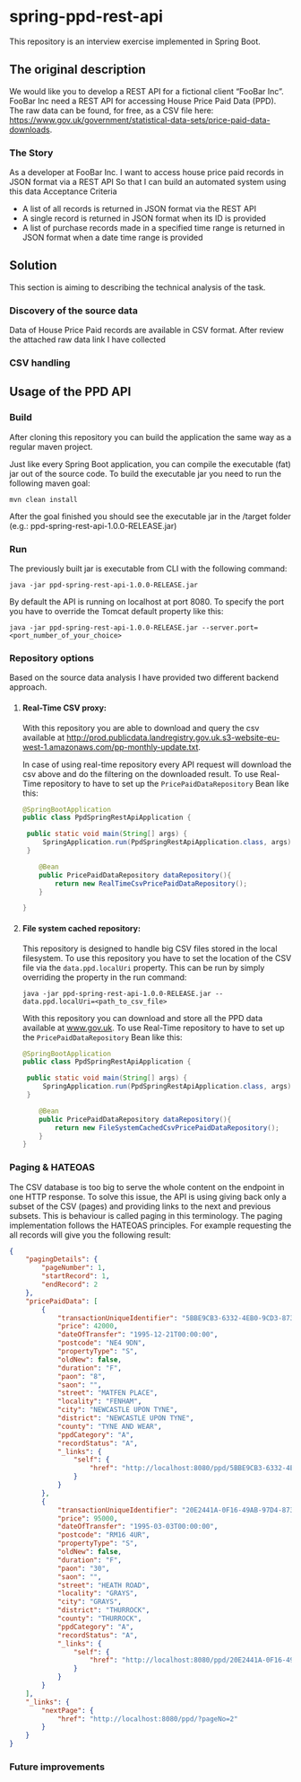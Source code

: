 # spring-ppd-rest-api
This repository is an interview exercise implemented in Spring Boot.

## The original description

We would like you to develop a REST API for a fictional client “FooBar Inc”. FooBar Inc need a
REST API for accessing House Price Paid Data (PPD).
The raw data can be found, for free, as a CSV file here:
https://www.gov.uk/government/statistical-data-sets/price-paid-data-downloads.

### The Story
As a developer at FooBar Inc.
I want to access house price paid records in JSON format via a REST API
So that I can build an automated system using this data
Acceptance Criteria
- A list of all records is returned in JSON format via the REST API
- A single record is returned in JSON format when its ID is provided
- A list of purchase records made in a specified time range is returned in JSON format
when a date time range is provided

## Solution
This section is aiming to describing the technical analysis of the task. 
 
### Discovery of the source data
Data of House Price Paid records are available in CSV format. After review the attached raw data link I have collected  

### CSV handling


## Usage of the PPD API

### Build

After cloning this repository you can build the application the same way as a regular maven project.

Just like every Spring Boot application, you can compile the executable (fat) jar out of the source code.
To build the executable jar you need to run the following maven goal:

```
mvn clean install
```

After the goal finished you should see the executable jar in the /target folder (e.g.: ppd-spring-rest-api-1.0.0-RELEASE.jar)

### Run

The previously built jar is executable from CLI with the following command:

```
java -jar ppd-spring-rest-api-1.0.0-RELEASE.jar
```

By default the API is running on localhost at port 8080. To specify the port you have to override the Tomcat default property like this:

```
java -jar ppd-spring-rest-api-1.0.0-RELEASE.jar --server.port=<port_number_of_your_choice>
```

### Repository options

Based on the source data analysis I have provided two different backend approach.

1. #### Real-Time CSV proxy: 
   
   With this repository you are able to download and query the csv available at http://prod.publicdata.landregistry.gov.uk.s3-website-eu-west-1.amazonaws.com/pp-monthly-update.txt. 
   
   In case of using real-time repository every API request will download the csv above and do the filtering on the downloaded result. To use Real-Time repository to have to set up the ```PricePaidDataRepository``` Bean like this:
   
   ```java
   @SpringBootApplication
   public class PpdSpringRestApiApplication {
   
   	public static void main(String[] args) {
   		SpringApplication.run(PpdSpringRestApiApplication.class, args);
   	}
   
       @Bean
       public PricePaidDataRepository dataRepository(){
           return new RealTimeCsvPricePaidDataRepository();
       }
   
   }
   ```
   
2. #### File system cached repository:
    
    This repository is designed to handle big CSV files stored in the local filesystem. To use this repository you have to set the location of the CSV file via the ```data.ppd.localUri```  property.
    This can be run by simply overriding the property in the run command: 
   ```
   java -jar ppd-spring-rest-api-1.0.0-RELEASE.jar --data.ppd.localUri=<path_to_csv_file>
   ```
   With this repository you can download and store all the PPD data available at www.gov.uk.
   To use Real-Time repository to have to set up the ```PricePaidDataRepository``` Bean like this:
   ```java
   @SpringBootApplication
   public class PpdSpringRestApiApplication {
   
   	public static void main(String[] args) {
   		SpringApplication.run(PpdSpringRestApiApplication.class, args);
   	}
   
       @Bean
       public PricePaidDataRepository dataRepository(){
           return new FileSystemCachedCsvPricePaidDataRepository();
       }
   }
   ```

### Paging & HATEOAS

The CSV database is too big to serve the whole content on the endpoint in one HTTP response. To solve this issue, the API is using giving back only a subset of the CSV (pages) and providing links to the next and previous subsets.
This is behaviour is called paging in this terminology. The paging implementation follows the HATEOAS principles. For example requesting the all records will give you the following result:

```json
{
    "pagingDetails": {
        "pageNumber": 1,
        "startRecord": 1,
        "endRecord": 2
    },
    "pricePaidData": [
        {
            "transactionUniqueIdentifier": "5BBE9CB3-6332-4EB0-9CD3-8737CEA4A65A",
            "price": 42000,
            "dateOfTransfer": "1995-12-21T00:00:00",
            "postcode": "NE4 9DN",
            "propertyType": "S",
            "oldNew": false,
            "duration": "F",
            "paon": "8",
            "saon": "",
            "street": "MATFEN PLACE",
            "locality": "FENHAM",
            "city": "NEWCASTLE UPON TYNE",
            "district": "NEWCASTLE UPON TYNE",
            "county": "TYNE AND WEAR",
            "ppdCategory": "A",
            "recordStatus": "A",
            "_links": {
                "self": {
                    "href": "http://localhost:8080/ppd/5BBE9CB3-6332-4EB0-9CD3-8737CEA4A65A"
                }
            }
        },
        {
            "transactionUniqueIdentifier": "20E2441A-0F16-49AB-97D4-8737E62A5D93",
            "price": 95000,
            "dateOfTransfer": "1995-03-03T00:00:00",
            "postcode": "RM16 4UR",
            "propertyType": "S",
            "oldNew": false,
            "duration": "F",
            "paon": "30",
            "saon": "",
            "street": "HEATH ROAD",
            "locality": "GRAYS",
            "city": "GRAYS",
            "district": "THURROCK",
            "county": "THURROCK",
            "ppdCategory": "A",
            "recordStatus": "A",
            "_links": {
                "self": {
                    "href": "http://localhost:8080/ppd/20E2441A-0F16-49AB-97D4-8737E62A5D93"
                }
            }
        }
    ],
    "_links": {
        "nextPage": {
            "href": "http://localhost:8080/ppd/?pageNo=2"
        }
    }
}
```
    
### Future improvements

